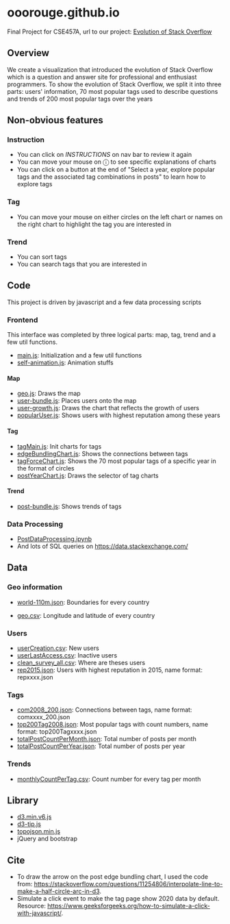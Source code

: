 # ooorouge.github.io
Final Project for CSE457A, url to our project: [Evolution of Stack Overflow](https://washuvis.github.io/stackoverflow/)

## Overview

We create a visualization that introduced the evolution of Stack Overflow which is a question and answer site for professional and enthusiast programmers. To show the evolution of Stack Overflow, we split it into three parts: users' information, 70 most popular tags used to describe questions and trends of 200 most popular tags over the years

## Non-obvious features

### Instruction

* You can click on *INSTRUCTIONS* on nav bar to review it  again
* You can move your mouse on ⓘ to see specific explanations of charts
* You can click on a button at the end of "Select a year, explore popular tags and the associated tag combinations in posts" to learn how to explore tags

### Tag

* You can move your mouse on either circles on the left chart or names on the right chart to highlight the tag you are interested in

### Trend

* You can sort tags
* You can search tags that you are interested in

## Code

This project is driven by javascript and a few data processing scripts

### Frontend

This interface was completed by three logical parts: map, tag, trend and a few util functions.

* [main.js](https://github.com/ooorouge/ooorouge.github.io/blob/main/js/main.js): Initialization and a few util functions
* [self-animation.js](https://github.com/ooorouge/ooorouge.github.io/blob/main/js/self-animation.js): Animation stuffs

#### Map

* [geo.js](https://github.com/ooorouge/ooorouge.github.io/blob/main/js/geo.js): Draws the map
* [user-bundle.js](https://github.com/ooorouge/ooorouge.github.io/blob/main/js/user-bundle.js): Places users onto the map
* [user-growth.js](https://github.com/ooorouge/ooorouge.github.io/blob/main/js/user-growth.js): Draws the chart that reflects the growth of users
* [popularUser.js](https://github.com/ooorouge/ooorouge.github.io/blob/main/js/popularUser.js): Shows users with highest reputation among these years

#### Tag

* [tagMain.js](https://github.com/ooorouge/ooorouge.github.io/blob/main/js/tagMain.js): Init charts for tags
* [edgeBundlingChart.js](https://github.com/ooorouge/ooorouge.github.io/blob/main/js/edgeBundlingChart.js): Shows the connections between tags
* [tagForceChart.js](https://github.com/ooorouge/ooorouge.github.io/blob/main/js/tagForceChart.js): Shows the 70 most popular tags of a specific year in the format of circles
* [postYearChart.js](https://github.com/ooorouge/ooorouge.github.io/blob/main/js/postYearChart.js): Draws the selector of tag charts

#### Trend

* [post-bundle.js](https://github.com/ooorouge/ooorouge.github.io/blob/main/js/post-bundle.js): Shows trends of tags

### Data Processing

* [PostDataProcessing.ipynb](https://github.com/ooorouge/ooorouge.github.io/blob/main/dataProcessingScript/PostDataProcessing.ipynb)
* And lots of SQL queries on https://data.stackexchange.com/

## Data

### Geo information

* [world-110m.json](https://github.com/ooorouge/ooorouge.github.io/blob/main/data/world-110m.json): Boundaries for every country

* [geo.csv](https://github.com/ooorouge/ooorouge.github.io/blob/main/data/geo.csv): Longitude and latitude of every country

### Users

* [userCreation.csv](https://github.com/ooorouge/ooorouge.github.io/blob/main/data/userCreation.csv): New users
* [userLastAccess.csv](https://github.com/ooorouge/ooorouge.github.io/blob/main/data/userLastAccess.csv): Inactive users
* [clean_survey_all.csv](https://github.com/ooorouge/ooorouge.github.io/blob/main/data/clean_survey_all.csv): Where are theses users
* [rep2015.json](https://github.com/ooorouge/ooorouge.github.io/blob/main/data/rep2015.json): Users with highest reputation in 2015, name format: repxxxx.json

### Tags

* [com2008_200.json](https://github.com/ooorouge/ooorouge.github.io/blob/main/data/com2008_200.json): Connections between tags, name format: comxxxx_200.json
* [top200Tag2008.json](https://github.com/ooorouge/ooorouge.github.io/blob/main/data/top200Tag2008.json): Most popular tags with count numbers, name format: top200Tagxxxx.json
* [totalPostCountPerMonth.json](https://github.com/ooorouge/ooorouge.github.io/blob/main/data/totalPostCountPerMonth.json): Total number of posts per month
* [totalPostCountPerYear.json](https://github.com/ooorouge/ooorouge.github.io/blob/main/data/totalPostCountPerYear.json): Total number of posts per year

### Trends

* [monthlyCountPerTag.csv](https://github.com/ooorouge/ooorouge.github.io/blob/main/data/monthlyCountPerTag.csv): Count number for every tag per month

## Library

* [d3.min.v6.js](https://github.com/ooorouge/ooorouge.github.io/blob/main/js/d3.min.v6.js)
* [d3-tip.js](https://github.com/ooorouge/ooorouge.github.io/blob/main/js/d3-tip.js)
* [topojson.min.js](https://github.com/ooorouge/ooorouge.github.io/blob/main/js/topojson.min.js)
* jQuery and bootstrap

## Cite

* To draw the arrow on the post edge bundling chart, I used the code from: https://stackoverflow.com/questions/11254806/interpolate-line-to-make-a-half-circle-arc-in-d3.  
* Simulate a click event to make the tag page show 2020 data by default. Resource: https://www.geeksforgeeks.org/how-to-simulate-a-click-with-javascript/.  
